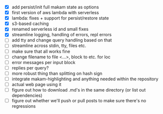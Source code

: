 - [x] add persist/init full makam state as options
- [x] first version of aws lambda with serverless
- [x] lambda: fixes + support for persist/restore state
- [x] s3-based caching
- [x] renamed serverless id and small fixes
- [x] streamline logging, handling of errors, repl errors
- [ ] add tty and change query handling based on that
- [ ] streamline across stdin, tty, files etc.
- [ ] make sure that all works fine
- [ ] change filename to file <...>, block to <block> etc. for loc
- [ ] error messages per input block
- [ ] replies per query?
- [ ] more robust thing than splitting on hash sign
- [ ] integrate makam-highlighting and anything needed within the repository
- [ ] actual web page using it
- [ ] figure out how to download .md's in the same directory (or list out dependencies)
- [ ] figure out whether we'll push or pull posts to make sure there's no regressions
